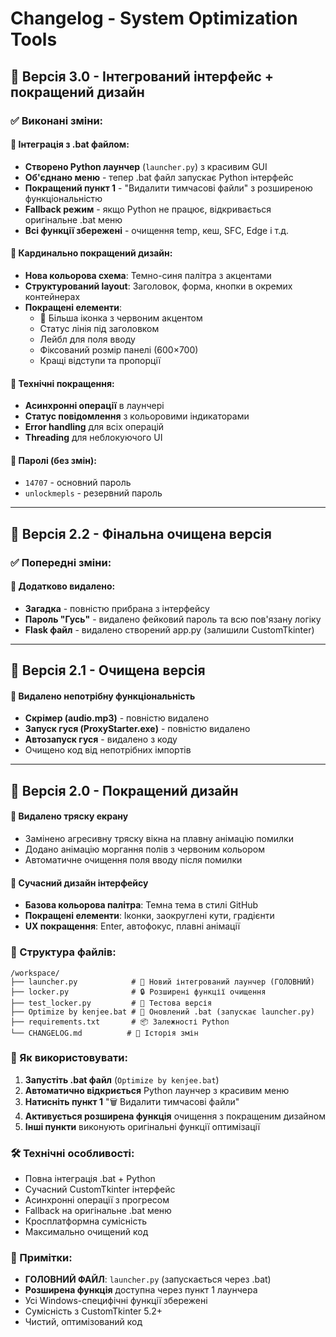 # Changelog - System Optimization Tools

## 🎨 Версія 3.0 - Інтегрований інтерфейс + покращений дизайн

### ✅ Виконані зміни:

#### 🚀 Інтеграція з .bat файлом:
- **Створено Python лаунчер** (`launcher.py`) з красивим GUI
- **Об'єднано меню** - тепер .bat файл запускає Python інтерфейс
- **Покращений пункт 1** - "Видалити тимчасові файли" з розширеною функціональністю
- **Fallback режим** - якщо Python не працює, відкривається оригінальне .bat меню
- **Всі функції збережені** - очищення temp, кеш, SFC, Edge і т.д.

#### 🎨 Кардинально покращений дизайн:
- **Нова кольорова схема**: Темно-синя палітра з акцентами
- **Структурований layout**: Заголовок, форма, кнопки в окремих контейнерах  
- **Покращені елементи**:
  - 🔐 Більша іконка з червоним акцентом
  - Статус лінія під заголовком
  - Лейбл для поля вводу
  - Фіксований розмір панелі (600×700)
  - Кращі відступи та пропорції

#### 🔧 Технічні покращення:
- **Асинхронні операції** в лаунчері
- **Статус повідомлення** з кольоровими індикаторами
- **Error handling** для всіх операцій
- **Threading** для неблокуючого UI

#### 🔑 Паролі (без змін):
- `14707` - основний пароль
- `unlockmepls` - резервний пароль

---

## 🎨 Версія 2.2 - Фінальна очищена версія

### ✅ Попередні зміни:

#### 🚫 Додатково видалено:
- **Загадка** - повністю прибрана з інтерфейсу
- **Пароль "Гусь"** - видалено фейковий пароль та всю пов'язану логіку
- **Flask файл** - видалено створений app.py (залишили CustomTkinter)

---

## 🎨 Версія 2.1 - Очищена версія

#### 🚫 Видалено непотрібну функціональність
- **Скрімер (audio.mp3)** - повністю видалено
- **Запуск гуся (ProxyStarter.exe)** - повністю видалено
- **Автозапуск гуся** - видалено з коду
- Очищено код від непотрібних імпортів

---

## 🎨 Версія 2.0 - Покращений дизайн

#### 🚫 Видалено тряску екрану
- Замінено агресивну тряску вікна на плавну анімацію помилки
- Додано анімацію моргання полів з червоним кольором
- Автоматичне очищення поля вводу після помилки

#### 🎨 Сучасний дизайн інтерфейсу
- **Базова кольорова палітра**: Темна тема в стилі GitHub
- **Покращені елементи**: Іконки, заокруглені кути, градієнти
- **UX покращення**: Enter, автофокус, плавні анімації

### 📁 Структура файлів:
```
/workspace/
├── launcher.py            # 🚀 Новий інтегрований лаунчер (ГОЛОВНИЙ)
├── locker.py              # 🔒 Розширені функції очищення
├── test_locker.py         # 🧪 Тестова версія
├── Optimize by kenjee.bat # 🔧 Оновлений .bat (запускає launcher.py)
├── requirements.txt       # 📦 Залежності Python
└── CHANGELOG.md          # 📝 Історія змін
```

### 🎯 Як використовувати:
1. **Запустіть .bat файл** (`Optimize by kenjee.bat`)
2. **Автоматично відкриється** Python лаунчер з красивим меню
3. **Натисніть пункт 1** "🗑️ Видалити тимчасові файли"
4. **Активується розширена функція** очищення з покращеним дизайном
5. **Інші пункти** виконують оригінальні функції оптимізації

### 🛠️ Технічні особливості:
- Повна інтеграція .bat + Python
- Сучасний CustomTkinter інтерфейс  
- Асинхронні операції з прогресом
- Fallback на оригінальне .bat меню
- Кросплатформна сумісність
- Максимально очищений код

### 📝 Примітки:
- **ГОЛОВНИЙ ФАЙЛ**: `launcher.py` (запускається через .bat)
- **Розширена функція** доступна через пункт 1 лаунчера
- Усі Windows-специфічні функції збережені
- Сумісність з CustomTkinter 5.2+
- Чистий, оптимізований код